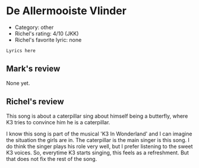 # De Allermooiste Vlinder

 * Category: other
 * Richel's rating: 4/10 (JKK)
 * Richel's favorite lyric: none

```
Lyrics here
```

## Mark's review

None yet.

## Richel's review

This song is about a caterpillar sing about himself being a butterfly, where K3 tries to convince him he is a caterpillar.

I know this song is part of the musical 'K3 In Wonderland' and I can imagine the situation the girls are in.
The caterpillar is the main singer is this song. I do think the singer plays his role very well, but I prefer
listening to the sweet K3 voices. So, everytime K3 starts singing, this feels as a refreshment. But that does
not fix the rest of the song.
